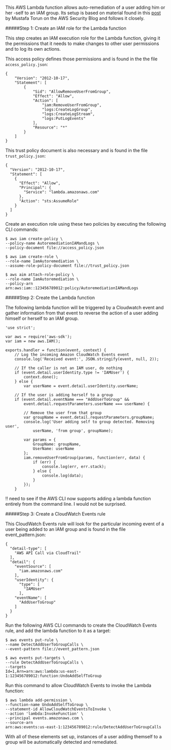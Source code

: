 This AWS Lambda function allows auto-remediation of a user adding him or her -self to an IAM group. Its setup is based on material found in this [post](https://aws.amazon.com/blogs/security/how-to-detect-and-automatically-revoke-unintended-iam-access-with-amazon-cloudwatch-events/) by Mustafa Torun on the AWS Security Blog and follows it closely.

#####Step 1: Create an IAM role for the Lambda function

This step creates an IAM execution role for the Lambda function, giving it the
permissions that it needs to make changes to other user permissions and to log
its own actions.

This access policy defines those permissions and is found in the the file
`access_policy.json`:

```
{
    "Version": "2012-10-17",
    "Statement": [
        {
            "Sid": "AllowRemoveUserFromGroup",
            "Effect": "Allow",
            "Action": [
                "iam:RemoveUserFromGroup",
                "logs:CreateLogGroup",
                "logs:CreateLogStream",
                "logs:PutLogEvents"
            ],
            "Resource": "*"
        }
    ]
}
```

This trust policy document is also necessary and is found in the file
`trust_policy.json`:

```
{
  "Version": "2012-10-17",
  "Statement": [
    {
      "Effect": "Allow",
      "Principal": {
        "Service": "lambda.amazonaws.com"
      },
      "Action": "sts:AssumeRole"
    }
  ]
}
```

Create an execution role using these two policies by executing the following CLI
commands:

```
$ aws iam create-policy \
--policy-name AutoremediationIAMandLogs \
--policy-document file://access_policy.json

$ aws iam create-role \
--role-name IamAutoremediation \
--assume-role-policy-document file://trust_policy.json

$ aws aim attach-role-policy \
--role-name IamAutoremediation \
--policy-arn arn:aws:iam::123456789012:policy/AutoremediationIAMandLogs
```

#####Step 2: Create the Lambda function

The following lambda function will be triggered by a Cloudwatch event and gather
information from that event to reverse the action of a user adding himself or
herself to an IAM group.

```
'use strict';

var aws = require('aws-sdk');
var iam = new aws.IAM();

exports.handler = function(event, context) {
    // Log the incoming Amazon CloudWatch Events event
    console.log('Received event:', JSON.stringify(event, null, 2));

    // If the caller is not an IAM user, do nothing
    if (event.detail.userIdentity.type != 'IAMUser') {
        context.done();
    } else {
        var userName = event.detail.userIdentity.userName;

    // If the user is adding herself to a group
    if (event.detail.eventName === "AddUserToGroup" &&
        event.detail.requestParameters.userName === userName) {

        // Remove the user from that group
        var groupName = event.detail.requestParameters.groupName;
        console.log('User adding self to group detected. Removing user',
            userName, 'from group', groupName);

        var params = {
            GroupName: groupName,
            UserName: userName
        };
        iam.removeUserFromGroup(params, function(err, data) {
            if (err) {
                console.log(err, err.stack);
            } else {
                console.log(data);
            }
        });
    }
```

!! need to see if the AWS CLI now supports adding a lambda function entirely
from the command line. I would not be surprised.

#####Step 3: Create a CloudWatch Events rule

This CloudWatch Events rule will look for the particular incoming event of a
user being added to an IAM group and is found in the file event_pattern.json:

```
{
  "detail-type": [
    "AWS API Call via CloudTrail"
  ],
  "detail": {
    "eventSource": [
      "iam.amazonaws.com"
    ],
    "userIdentity": {
      "type": [
        "IAMUser"
      ],
    "eventName": [
      "AddUserToGroup"
    ]
  }
}
```

Run the following AWS CLI commands to create the CloudWatch Events rule, and add
the lambda function to it as a target:

```
$ aws events put-rule \
--name DetectAddUserToGroupCalls \
--event-pattern file://event_pattern.json

$ aws events put-targets \
--rule DetectAddUserToGroupCalls \
--targets
Id=1,Arn=arn:aws:lambda:us-east-1:123456789012:function:UndoAddSelfToGroup
```

Run this command to allow CloudWatch Events to invoke the Lambda function:

```
$ aws lambda add-permission \
--function-name UndoAddSelfToGroup \
--statement-id AllowCloudWatchEventsToInvoke \
--action 'lambda:InvokeFunction' \
--principal events.amazonaws.com \
--source-arn
arn:aws:events:us-east-1:123456789012:rule/DetectAddUserToGroupCalls
```

With all of these elements set up, instances of a user adding themself to a group will be automatically detected and remediated.

